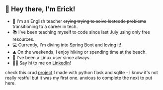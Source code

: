 ## 👋 Hey there, I'm Erick!

- 🏫 I'm an English teacher ~~crying trying to solve leetcode problems~~ transitioning to a career in tech.
- 📚 I've been teaching myself to code since last July using only free resources.
- 💻 Currently, I'm diving into Spring Boot and loving it!
- ⛰️ On the weekends, I enjoy hiking or spending time at the beach.
- 🐧 I've been a Linux user since always.
- 🤝🏽 Say hi to me on [LinkedIn](https://www.linkedin.com/in/erickgnclvs)!


check this crud [project](https://github.com/erickgnclvs/flask-movie-app) I made with python flask and sqlite - I know it's not really restful but it was my first one. anxious to complete the next to put here.  
